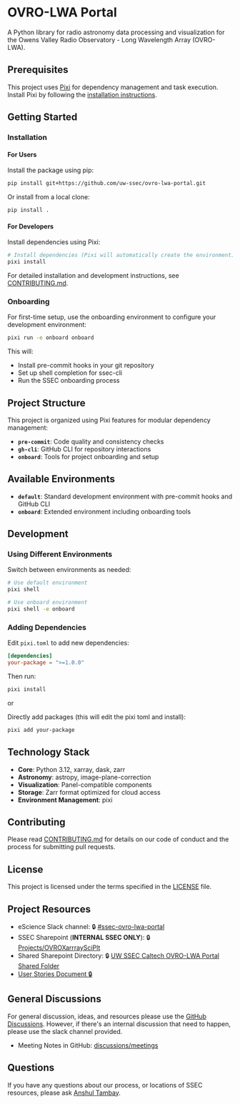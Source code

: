 # OVRO-LWA Portal

A Python library for radio astronomy data processing and visualization for the
Owens Valley Radio Observatory - Long Wavelength Array (OVRO-LWA).

## Prerequisites

This project uses [Pixi](https://pixi.sh) for dependency management and task
execution. Install Pixi by following the
[installation instructions](https://pixi.sh/latest/#installation).

## Getting Started

### Installation

#### For Users

Install the package using pip:

```bash
pip install git+https://github.com/uw-ssec/ovro-lwa-portal.git
```

Or install from a local clone:

```bash
pip install .
```

#### For Developers

Install dependencies using Pixi:

```bash
# Install dependencies (Pixi will automatically create the environment)
pixi install
```

For detailed installation and development instructions, see
[CONTRIBUTING.md](CONTRIBUTING.md).

### Onboarding

For first-time setup, use the onboarding environment to configure your
development environment:

```bash
pixi run -e onboard onboard
```

This will:

- Install pre-commit hooks in your git repository
- Set up shell completion for ssec-cli
- Run the SSEC onboarding process

## Project Structure

This project is organized using Pixi features for modular dependency management:

- **`pre-commit`**: Code quality and consistency checks
- **`gh-cli`**: GitHub CLI for repository interactions
- **`onboard`**: Tools for project onboarding and setup

## Available Environments

- **`default`**: Standard development environment with pre-commit hooks and
  GitHub CLI
- **`onboard`**: Extended environment including onboarding tools

## Development

### Using Different Environments

Switch between environments as needed:

```bash
# Use default environment
pixi shell

# Use onboard environment
pixi shell -e onboard
```

### Adding Dependencies

Edit `pixi.toml` to add new dependencies:

```toml
[dependencies]
your-package = ">=1.0.0"
```

Then run:

```bash
pixi install
```

or

Directly add packages (this will edit the pixi toml and install):

```bash
pixi add your-package
```

## Technology Stack

- **Core**: Python 3.12, xarray, dask, zarr
- **Astronomy**: astropy, image-plane-correction
- **Visualization**: Panel-compatible components
- **Storage**: Zarr format optimized for cloud access
- **Environment Management**: pixi

## Contributing

Please read [CONTRIBUTING.md](CONTRIBUTING.md) for details on our code of
conduct and the process for submitting pull requests.

## License

This project is licensed under the terms specified in the [LICENSE](LICENSE)
file.

## Project Resources

- eScience Slack channel: 🔒
  [#ssec-ovro-lwa-portal](https://escience-institute.slack.com/archives/C098GJYLNBW)
- SSEC Sharepoint (**INTERNAL SSEC ONLY**): 🔒
  [Projects/OVROXarrraySciPlt](https://uwnetid.sharepoint.com/:f:/r/sites/og_ssec_escience/Shared%20Documents/Projects/OVROXarrraySciPlt?csf=1&web=1&e=P5QKAc)
- Shared Sharepoint Directory: 🔒
  [UW SSEC Caltech OVRO-LWA Portal Shared Folder](https://uwnetid.sharepoint.com/:f:/r/sites/og_ssec_escience/Shared%20Documents/Projects/OVROXarrraySciPlt/UW%20SSEC%20Caltech%20OVRO-LWA%20Portal%20Shared%20Folder?csf=1&web=1&e=siXUk2)
- [User Stories Document 🔒](https://uwnetid.sharepoint.com/:w:/r/sites/og_ssec_escience/Shared%20Documents/Projects/OVROXarrraySciPlt/UW%20SSEC%20Caltech%20OVRO-LWA%20Portal%20Shared%20Folder/SSEC%20OVRO-LWA%20Portal%20User%20Stories.docx?d=w15624ab2d3c0475e95a2865a346e359b&csf=1&web=1&e=ImDH96)

## General Discussions

For general discussion, ideas, and resources please use the
[GitHub Discussions](https://github.com/uw-ssec/ovro-lwa-portal/discussions).
However, if there's an internal discussion that need to happen, please use the
slack channel provided.

- Meeting Notes in GitHub:
  [discussions/meetings](https://github.com/uw-ssec/ovro-lwa-portal/discussions/categories/meetings)

## Questions

If you have any questions about our process, or locations of SSEC resources,
please ask [Anshul Tambay](https://github.com/atambay37).
